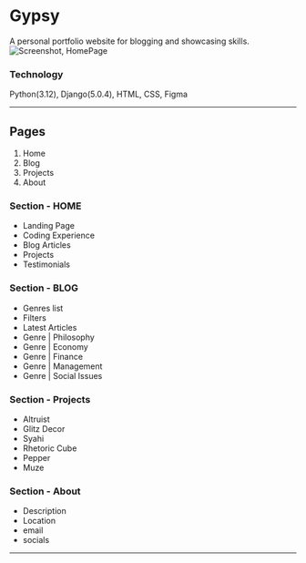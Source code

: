 # Gypsy
 A personal portfolio website for blogging and showcasing skills.
![Screenshot, HomePage](/LandingPage.jpg)

### Technology

Python(3.12), Django(5.0.4), HTML, CSS, Figma
____

## Pages
1. Home
2. Blog
3. Projects
4. About

### Section - HOME

- Landing Page
- Coding Experience
- Blog Articles
- Projects
- Testimonials

### Section - BLOG

- Genres list
- Filters
- Latest Articles
- Genre | Philosophy
- Genre | Economy
- Genre | Finance
- Genre | Management
- Genre | Social Issues

### Section - Projects

- Altruist
- Glitz Decor
- Syahi
- Rhetoric Cube
- Pepper
- Muze

### Section - About

- Description
- Location
- email
- socials
____